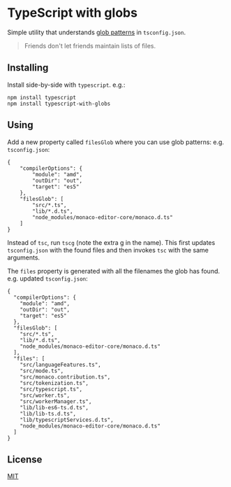 # TypeScript with globs
Simple utility that understands [glob patterns](https://github.com/isaacs/node-glob) in `tsconfig.json`.

> Friends don't let friends maintain lists of files.

## Installing
Install side-by-side with `typescript`. e.g.:
```
npm install typescript
npm install typescript-with-globs
```

## Using
Add a new property called `filesGlob` where you can use glob patterns: 
e.g. `tsconfig.json`:
```
{
    "compilerOptions": {
        "module": "amd",
        "outDir": "out",
        "target": "es5"
    },
    "filesGlob": [
        "src/*.ts",
        "lib/*.d.ts",
        "node_modules/monaco-editor-core/monaco.d.ts"
    ]
}
```

Instead of `tsc`, run `tscg` (note the extra g in the name). This first updates `tsconfig.json` with the found files and then invokes `tsc` with the same arguments.

The `files` property is generated with all the filenames the glob has found. e.g. updated `tsconfig.json`:
```
{
  "compilerOptions": {
    "module": "amd",
    "outDir": "out",
    "target": "es5"
  },
  "filesGlob": [
    "src/*.ts",
    "lib/*.d.ts",
    "node_modules/monaco-editor-core/monaco.d.ts"
  ],
  "files": [
    "src/languageFeatures.ts",
    "src/mode.ts",
    "src/monaco.contribution.ts",
    "src/tokenization.ts",
    "src/typescript.ts",
    "src/worker.ts",
    "src/workerManager.ts",
    "lib/lib-es6-ts.d.ts",
    "lib/lib-ts.d.ts",
    "lib/typescriptServices.d.ts",
    "node_modules/monaco-editor-core/monaco.d.ts"
  ]
}
```

## License
[MIT](https://github.com/alexandrudima/typescript-with-globs/blob/master/LICENSE)
